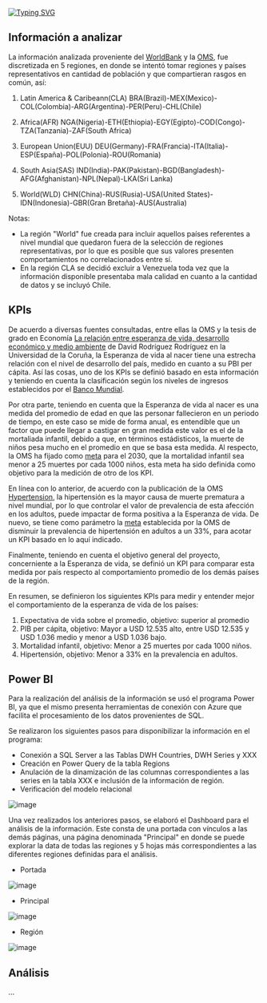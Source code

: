 [![Typing SVG](https://readme-typing-svg.demolab.com?font=Fira+Code&size=25&pause=900&width=435&lines=DATA+ANALYTICS)](https://git.io/typing-svg)

## Información a analizar

La información analizada proveniente del [WorldBank](https://data.worldbank.org/) y la [OMS](https://www.who.int/es/data), fue discretizada en 5 regiones, en donde se intentó tomar regiones y países representativos en cantidad de población y que compartieran rasgos en común, así:


1. Latin America & Caribeann(CLA)
   BRA(Brazil)-MEX(Mexico)-COL(Colombia)-ARG(Argentina)-PER(Peru)-CHL(Chile)

2. Africa(AFR)
   NGA(Nigeria)-ETH(Ethiopia)-EGY(Egipto)-COD(Congo)-TZA(Tanzania)-ZAF(South Africa)
3. European Union(EUU)
   DEU(Germany)-FRA(Francia)-ITA(Italia)-ESP(España)-POL(Polonia)-ROU(Romania)
4. South Asia(SAS)
   IND(India)-PAK(Pakistan)-BGD(Bangladesh)-AFG(Afghanistan)-NPL(Nepal)-LKA(Sri Lanka)
5. World(WLD)
   CHN(China)-RUS(Rusia)-USA(United States)-IDN(Indonesia)-GBR(Gran Bretaña)-AUS(Australia)



Notas:

- La región "World" fue creada para incluir aquellos países referentes a nivel mundial que quedaron fuera de la selección de regiones representativas, por lo que es posible que sus valores presenten comportamientos no correlacionados entre sí.
- En la región CLA se decidió excluir a Venezuela toda vez que la información disponible presentaba mala calidad en cuanto a la cantidad de datos y se incluyó Chile.

## KPIs

De acuerdo a diversas fuentes consultadas, entre ellas la OMS y la tesis de grado en Economía [La relación entre esperanza de vida, desarrollo económico y medio ambiente]([https://ruc.udc.es/dspace/bitstream/handle/2183/16409/RodriguezRodriguez_David_TFG_2015.pdf?sequence=2](https://ruc.udc.es/dspace/bitstream/handle/2183/16409/RodriguezRodriguez_David_TFG_2015.pdf?sequence=2)) de David Rodríguez Rodríguez en la Universidad de la Coruña, la Esperanza de vida al nacer tiene una estrecha relación con el nivel de desarrollo del país, medido en cuanto a su PBI per cápita. Así las cosas, uno de los KPIs se definió basado en esta información y teniendo en cuenta la clasificación según los niveles de ingresos establecidos por el [Banco Mundial](https://blogs.worldbank.org/es/datos/nuevas-clasificaciones-de-los-paises-elaboradas-por-el-banco-mundial-segun-los-niveles-de-ingreso).

Por otra parte, teniendo en cuenta que la Esperanza de vida al nacer es una medida del promedio de edad en que las personar fallecieron en un periodo de tiempo, en este caso se mide de forma anual, es entendible que un factor que puede llegar a castigar en gran medida este valor es el de la mortaliada infantil, debido a que, en términos estádisticos, la muerte de niños pesa mucho en el promedio en que se basa esta medida. Al respecto, la OMS ha fijado como [meta](https://www.who.int/es/news-room/fact-sheets/detail/children-reducing-mortality) para el 2030, que la mortalidad infantil sea menor a 25 muertes por cada 1000 niños, esta meta ha sido definida como objetivo para la medición de otro de los KPI.

En línea con lo anterior, de acuerdo con la publicación de la OMS [Hypertension](https://www.who.int/news-room/fact-sheets/detail/hypertension), la hipertensión es la mayor causa de muerte prematura a nivel mundial, por lo que controlar el valor de prevalencia de esta afección en los adultos, puede impactar de forma positiva a la Esperanza de vida. De nuevo, se tiene como parámetro la [meta](https://www.who.int/news-room/fact-sheets/detail/hypertension) establecida por la OMS de disminuir la prevalencia de hipertensión en adultos a un 33%, para acotar un KPI basado en lo aquí indicado.

Finalmente, teniendo en cuenta el objetivo general del proyecto, concerniente a la Esperanza de vida, se definió un KPI para comparar esta medida por país respecto al comportamiento promedio de los demás países de la región.

En resumen, se definieron los siguientes KPIs para medir y entender mejor el comportamiento de la esperanza de vida de los países:

1. Expectativa de vida sobre el promedio, objetivo: superior al promedio
2. PIB per cápita, objetivo: Mayor a USD 12.535 alto, entre USD 12.535 y USD 1.036 medio y menor a USD 1.036 bajo.
3. Mortalidad infantil, objetivo: Menor a 25 muertes por cada 1000 niños.
4. Hipertensión, objetivo: Menor a 33% en la prevalencia en adultos.

## Power BI

Para la realización del análisis de la información se usó el programa Power BI, ya que el mismo presenta herramientas de conexión con Azure que facilita el procesamiento de los datos provenientes de SQL.

Se realizaron los siguientes pasos para disponibilizar la información en el programa:

- Conexión a SQL Server a las Tablas DWH Countries, DWH Series y XXX
- Creación en Power Query de la tabla Regions
- Anulación de la dinamización de las columnas correspondientes a las series en la tabla XXX e inclusión de la información de región.
- Verificación del modelo relacional

![image](https://user-images.githubusercontent.com/106342923/197958430-6b87000f-c041-40c0-942f-4185781e76ab.png)

Una vez realizados los anteriores pasos, se elaboró el Dashboard para el análisis de la información. Este consta de una portada con vínculos a las demás páginas, una página denominada "Principal" en donde se puede explorar la data de todas las regiones y 5 hojas más correspondientes a las diferentes regiones definidas para el análisis.

- Portada

![image](https://user-images.githubusercontent.com/106342923/197958515-b0762ded-1b1a-414e-9669-15fb5e8caf45.png)

- Principal

![image](https://user-images.githubusercontent.com/106342923/197958610-fb4d7610-696c-4551-9eae-c67168b93ca3.png)

- Región

![image](https://user-images.githubusercontent.com/106342923/197958687-41402d77-f466-4e0b-a4a9-6baf4fbf1f53.png)

## Análisis

...
